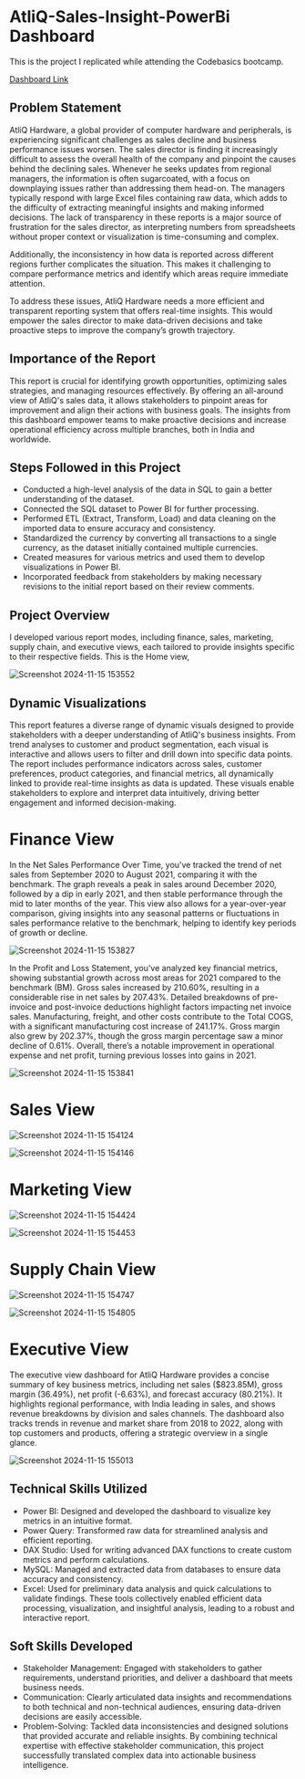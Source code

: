 # AtliQ-Sales-Insight-PowerBi Dashboard

This is the project I replicated while attending the Codebasics bootcamp.

[Dashboard Link](https://app.powerbi.com/groups/me/reports/d236e2ca-7fb3-4f86-ab4c-f558b5e2f115?experience=power-bi)
## Problem Statement
AtliQ Hardware, a global provider of computer hardware and peripherals, is experiencing significant challenges as sales decline and business performance issues worsen. The sales director is finding it increasingly difficult to assess the overall health of the company and pinpoint the causes behind the declining sales. Whenever he seeks updates from regional managers, the information is often sugarcoated, with a focus on downplaying issues rather than addressing them head-on. The managers typically respond with large Excel files containing raw data, which adds to the difficulty of extracting meaningful insights and making informed decisions. The lack of transparency in these reports is a major source of frustration for the sales director, as interpreting numbers from spreadsheets without proper context or visualization is time-consuming and complex.

Additionally, the inconsistency in how data is reported across different regions further complicates the situation. This makes it challenging to compare performance metrics and identify which areas require immediate attention.

To address these issues, AtliQ Hardware needs a more efficient and transparent reporting system that offers real-time insights. This would empower the sales director to make data-driven decisions and take proactive steps to improve the company’s growth trajectory.

## Importance of the Report


This report is crucial for identifying growth opportunities, optimizing sales strategies, and managing resources effectively. By offering an all-around view of AtliQ's sales data, it allows stakeholders to pinpoint areas for improvement and align their actions with business goals. The insights from this dashboard empower teams to make proactive decisions and increase operational efficiency across multiple branches, both in India and worldwide.


## Steps Followed in this Project

- Conducted a high-level analysis of the data in SQL to gain a better understanding of the dataset.
- Connected the SQL dataset to Power BI for further processing.
- Performed ETL (Extract, Transform, Load) and data cleaning on the imported data to ensure accuracy and consistency.
- Standardized the currency by converting all transactions to a single currency, as the dataset initially contained multiple currencies.
- Created measures for various metrics and used them to develop visualizations in Power BI.
- Incorporated feedback from stakeholders by making necessary revisions to the initial report based on their review comments.

## Project Overview

I developed various report modes, including finance, sales, marketing, supply chain, and executive views, each tailored to provide insights specific to their respective fields.
This is the Home view,


![Screenshot 2024-11-15 153552](https://github.com/user-attachments/assets/cde07d62-fb5d-4db2-b0d7-14b5171b9697)

## Dynamic Visualizations


This report features a diverse range of dynamic visuals designed to provide stakeholders with a deeper understanding of AtliQ's business insights. From trend analyses to customer and product segmentation, each visual is interactive and allows users to filter and drill down into specific data points. The report includes performance indicators across sales, customer preferences, product categories, and financial metrics, all dynamically linked to provide real-time insights as data is updated. These visuals enable stakeholders to explore and interpret data intuitively, driving better engagement and informed decision-making.

# Finance View
In the Net Sales Performance Over Time, you've tracked the trend of net sales from September 2020 to August 2021, comparing it with the benchmark. The graph reveals a peak in sales around December 2020, followed by a dip in early 2021, and then stable performance through the mid to later months of the year. This view also allows for a year-over-year comparison, giving insights into any seasonal patterns or fluctuations in sales performance relative to the benchmark, helping to identify key periods of growth or decline.


![Screenshot 2024-11-15 153827](https://github.com/user-attachments/assets/a2c97a05-9f8c-4fc5-8921-b75e955f1531)

In the Profit and Loss Statement, you've analyzed key financial metrics, showing substantial growth across most areas for 2021 compared to the benchmark (BM). Gross sales increased by 210.60%, resulting in a considerable rise in net sales by 207.43%. Detailed breakdowns of pre-invoice and post-invoice deductions highlight factors impacting net invoice sales. Manufacturing, freight, and other costs contribute to the Total COGS, with a significant manufacturing cost increase of 241.17%. Gross margin also grew by 202.37%, though the gross margin percentage saw a minor decline of 0.61%. Overall, there’s a notable improvement in operational expense and net profit, turning previous losses into gains in 2021.


![Screenshot 2024-11-15 153841](https://github.com/user-attachments/assets/a7a6924f-3bc3-4f5e-85b4-50613c1517a9)



# Sales View
![Screenshot 2024-11-15 154124](https://github.com/user-attachments/assets/6fde45eb-5ca8-40b8-83e1-fa48571a2f06)




![Screenshot 2024-11-15 154146](https://github.com/user-attachments/assets/ae6b19f7-7a2c-4711-bdde-1414367b3d51)


# Marketing View

![Screenshot 2024-11-15 154424](https://github.com/user-attachments/assets/401e4193-fa92-4a9e-8fbe-548f276c167d)





![Screenshot 2024-11-15 154453](https://github.com/user-attachments/assets/daef01d3-9972-4157-b56e-817e5fc201eb)




# Supply Chain View

![Screenshot 2024-11-15 154747](https://github.com/user-attachments/assets/7d0a17bd-05ac-472b-b960-cec16dea49d4)




![Screenshot 2024-11-15 154805](https://github.com/user-attachments/assets/26ae9b5a-9a48-48cb-88a8-adf79a0ff81a)



# Executive View
The executive view dashboard for AtliQ Hardware provides a concise summary of key business metrics, including net sales ($823.85M), gross margin (36.49%), net profit (-6.63%), and forecast accuracy (80.21%). It highlights regional performance, with India leading in sales, and shows revenue breakdowns by division and sales channels. The dashboard also tracks trends in revenue and market share from 2018 to 2022, along with top customers and products, offering a strategic overview in a single glance.



![Screenshot 2024-11-15 155013](https://github.com/user-attachments/assets/91d153e4-9440-4565-8bb5-d2fd3c3a7904)

## Technical Skills Utilized

- Power BI: Designed and developed the dashboard to visualize key metrics in an intuitive format.
- Power Query: Transformed raw data for streamlined analysis and efficient reporting.
- DAX Studio: Used for writing advanced DAX functions to create custom metrics and perform calculations.
- MySQL: Managed and extracted data from databases to ensure data accuracy and consistency.
- Excel: Used for preliminary data analysis and quick calculations to validate findings.
These tools collectively enabled efficient data processing, visualization, and insightful analysis, leading to a robust and interactive report.

## Soft Skills Developed
- Stakeholder Management: Engaged with stakeholders to gather requirements, understand priorities, and deliver a dashboard that meets business needs.
- Communication: Clearly articulated data insights and recommendations to both technical and non-technical audiences, ensuring data-driven decisions are easily accessible.
- Problem-Solving: Tackled data inconsistencies and designed solutions that provided accurate and reliable insights.
By combining technical expertise with effective stakeholder communication, this project successfully translated complex data into actionable business intelligence.
